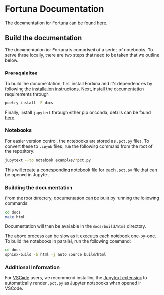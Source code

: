 # Fortuna Documentation

The documentation for Fortuna can be found [here](https://aws-fortuna.readthedocs.io/en/latest/).

## Build the documentation

The documentation for Fortuna is comprised of a series of notebooks. To serve these locally, there are two steps that need to be taken that we outline below.

### Prerequisites

To build the documentation, first install Fortuna and it's dependencies by following the [installation instructions](https://github.com/awslabs/fortuna#installation). Next, install the documentation requirements through
```bash
poetry install -E docs
```
Finally, install `jupytext` through either pip or conda, details can be found [here](https://github.com/mwouts/jupytext#install). 

### Notebooks

For easier version control, the notebooks are stored as `.pct.py` files. To convert these to `.ipynb` files, run the following command from the root of the repository:

```bash
jupytext --to notebook examples/*pct.py
```

This will create a corresponding notebook file for each `.pct.py` file that can be opened in Jupyter.

### Building the documentation

From the root directory, documentation can be built by running the following commands:

```bash
cd docs
make html
```

Documentation will then be available in the `docs/build/html` directory.

The above process can be slow as it executes each notebook one-by-one. To build the notebooks in parallel, run the following command:

```bash
cd docs
sphinx-build -b html -j auto source build/html
```


### Additional Information

For [VSCode](https://code.visualstudio.com/) users, we recommend installing the [Jupytext extension](https://marketplace.visualstudio.com/items?itemName=congyiwu.vscode-jupytext) to automatically render `.pct.py` as Jupyter notebooks when opened in VSCode.